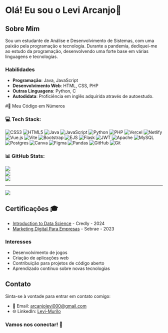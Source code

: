 # Olá! Eu sou o Levi Arcanjo👋

## Sobre Mim
Sou um estudante de Análise e Desenvolvimento de Sistemas, com uma paixão pela programação e tecnologia. Durante a pandemia, dediquei-me ao estudo da programação, desenvolvendo uma forte base em várias linguagens e tecnologias.

### Habilidades
- **Programação**: Java, JavaScript
- **Desenvolvimento Web**: HTML, CSS, PHP
- **Outras Linguagens**: Python, C
- **Autodidata**: Proficiência em inglês adquirida através de autoestudo.

#🚀 Meu Código em Números

### 💻 Tech Stack:
![CSS3](https://img.shields.io/badge/css3-%231572B6.svg?style=for-the-badge&logo=css3&logoColor=white) ![HTML5](https://img.shields.io/badge/html5-%23E34F26.svg?style=for-the-badge&logo=html5&logoColor=white) ![Java](https://img.shields.io/badge/java-%23ED8B00.svg?style=for-the-badge&logo=openjdk&logoColor=white) ![JavaScript](https://img.shields.io/badge/javascript-%23323330.svg?style=for-the-badge&logo=javascript&logoColor=%23F7DF1E) ![Python](https://img.shields.io/badge/python-3670A0?style=for-the-badge&logo=python&logoColor=ffdd54) ![PHP](https://img.shields.io/badge/php-%23777BB4.svg?style=for-the-badge&logo=php&logoColor=white) ![Vercel](https://img.shields.io/badge/vercel-%23000000.svg?style=for-the-badge&logo=vercel&logoColor=white) ![Netlify](https://img.shields.io/badge/netlify-%23000000.svg?style=for-the-badge&logo=netlify&logoColor=#00C7B7) ![Vue.js](https://img.shields.io/badge/vue.js-%2335495e.svg?style=for-the-badge&logo=vuedotjs&logoColor=%234FC08D) ![Vite](https://img.shields.io/badge/vite-%23646CFF.svg?style=for-the-badge&logo=vite&logoColor=white) ![Bootstrap](https://img.shields.io/badge/bootstrap-%238511FA.svg?style=for-the-badge&logo=bootstrap&logoColor=white) ![EJS](https://img.shields.io/badge/ejs-%23B4CA65.svg?style=for-the-badge&logo=ejs&logoColor=black) ![Flask](https://img.shields.io/badge/flask-%23000.svg?style=for-the-badge&logo=flask&logoColor=white) ![JWT](https://img.shields.io/badge/JWT-black?style=for-the-badge&logo=JSON%20web%20tokens) ![Apache](https://img.shields.io/badge/apache-%23D42029.svg?style=for-the-badge&logo=apache&logoColor=white) ![MySQL](https://img.shields.io/badge/mysql-4479A1.svg?style=for-the-badge&logo=mysql&logoColor=white) ![Postgres](https://img.shields.io/badge/postgres-%23316192.svg?style=for-the-badge&logo=postgresql&logoColor=white) ![Canva](https://img.shields.io/badge/Canva-%2300C4CC.svg?style=for-the-badge&logo=Canva&logoColor=white) ![Figma](https://img.shields.io/badge/figma-%23F24E1E.svg?style=for-the-badge&logo=figma&logoColor=white) ![Pandas](https://img.shields.io/badge/pandas-%23150458.svg?style=for-the-badge&logo=pandas&logoColor=white) ![GitHub](https://img.shields.io/badge/github-%23121011.svg?style=for-the-badge&logo=github&logoColor=white) ![Git](https://img.shields.io/badge/git-%23F05033.svg?style=for-the-badge&logo=git&logoColor=white)
### 📊 GitHub Stats:
![](https://github-readme-stats.vercel.app/api?username=arcanjo06&theme=vue-dark&hide_border=false&include_all_commits=true&count_private=true)<br/>
![](https://nirzak-streak-stats.vercel.app/?user=arcanjo06&theme=vue-dark&hide_border=false)<br/>
![](https://github-readme-stats.vercel.app/api/top-langs/?username=arcanjo06&theme=vue-dark&hide_border=false&include_all_commits=true&count_private=true&layout=compact)

---
[![](https://visitcount.itsvg.in/api?id=arcanjo06&icon=0&color=0)](https://visitcount.itsvg.in)

<!-- Proudly created with GPRM ( https://gprm.itsvg.in ) -->
  
## Certificações 🎓

- [Introduction to Data Science](https://www.credly.com/badges/0c1646db-8b13-4ff0-9137-10618f6d5b1a/linked_in_profile) - Credly - 2024
- [Marketing Digital Para Empresas](https://ava.sebrae.com.br/certificadoflash/modeloAvulso.asp?IdCertificado=62&CodAvaliacao=0&CodMaterial=0&ActivityId=2890&CodClassTrail=634&CodAluno=9332122&ConteudoProgramatico=S) - Sebrae - 2023

### Interesses
- Desenvolvimento de jogos
- Criação de aplicações web
- Contribuição para projetos de código aberto
- Aprendizado contínuo sobre novas tecnologias

## Contato
Sinta-se à vontade para entrar em contato comigo:

- 📧 Email: [arcanjolevi000@gmail.com](mailto:arcanjolevi000@gmail.com)
- 🌐 LinkedIn: [Levi-Murilo](https://www.linkedin.com/in/levi-murilo/)

### Vamos nos conectar! 🚀
